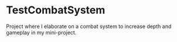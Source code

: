 # TestCombatSystem

Project where I elaborate on a combat system to increase depth and gameplay in my mini-project.
